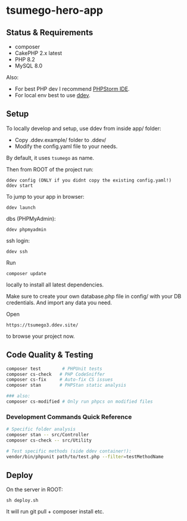 # tsumego-hero-app

## Status & Requirements

- composer
- CakePHP 2.x latest
- PHP 8.2
- MySQL 8.0

Also:
- For best PHP dev I recommend [PHPStorm IDE](https://www.jetbrains.com/phpstorm/).
- For local env best to use [ddev](https://ddev.com/get-started/).

## Setup

To locally develop and setup, use ddev from inside app/ folder:
- Copy .ddev.example/ folder to .ddev/
- Modify the config.yaml file to your needs.

By default, it uses `tsumego` as name.

Then from ROOT of the project run:

    ddev config (ONLY if you didnt copy the existing config.yaml!)
    ddev start

To jump to your app in browser:

    ddev launch

dbs (PHPMyAdmin):

    ddev phpmyadmin

ssh login:

    ddev ssh

Run

    composer update

locally to install all latest dependencies.

Make sure to create your own database.php file in config/ with your DB credentials.
And import any data you need.

Open

    https://tsumego3.ddev.site/

to browse your project now.

## Code Quality & Testing
```bash
composer test        # PHPUnit tests
composer cs-check   # PHP CodeSniffer
composer cs-fix     # Auto-fix CS issues
composer stan       # PHPStan static analysis

### also:
composer cs-modified # Only run phpcs on modified files
```

### Development Commands Quick Reference
```bash
# Specific folder analysis
composer stan -- src/Controller
composer cs-check -- src/Utility

# Test specific methods (side ddev container!):
vendor/bin/phpunit path/to/test.php --filter=testMethodName
```

## Deploy
On the server in ROOT:
```
sh deploy.sh
```
It will run git pull + composer install etc.
